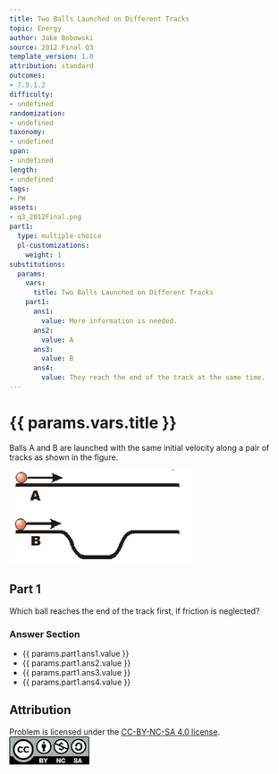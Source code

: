 ```yaml
---
title: Two Balls Launched on Different Tracks
topic: Energy
author: Jake Bobowski
source: 2012 Final Q3
template_version: 1.0
attribution: standard
outcomes:
- 7.5.1.2
difficulty:
- undefined
randomization:
- undefined
taxonomy:
- undefined
span:
- undefined
length:
- undefined
tags:
- PW
assets:
- q3_2012Final.png
part1:
  type: multiple-choice
  pl-customizations:
    weight: 1
substitutions:
  params:
    vars:
      title: Two Balls Launched on Different Tracks
    part1:
      ans1:
        value: More information is needed.
      ans2:
        value: A
      ans3:
        value: B
      ans4:
        value: They reach the end of the track at the same time.
---
```

# {{ params.vars.title }}
Balls A and B are launched with the same initial velocity along a pair of tracks as shown in the figure.

![Ball A is launched along a horizontal track while Ball B is launched along a u-shaped track.](q3_2012Final.png)

## Part 1

Which ball reaches the end of the track first, if friction is neglected?

### Answer Section

- {{ params.part1.ans1.value }}
- {{ params.part1.ans2.value }}
- {{ params.part1.ans3.value }}
- {{ params.part1.ans4.value }}

## Attribution

Problem is licensed under the [CC-BY-NC-SA 4.0 license](https://creativecommons.org/licenses/by-nc-sa/4.0/).<br> ![The Creative Commons 4.0 license requiring attribution-BY, non-commercial-NC, and share-alike-SA license.](https://raw.githubusercontent.com/firasm/bits/master/by-nc-sa.png)